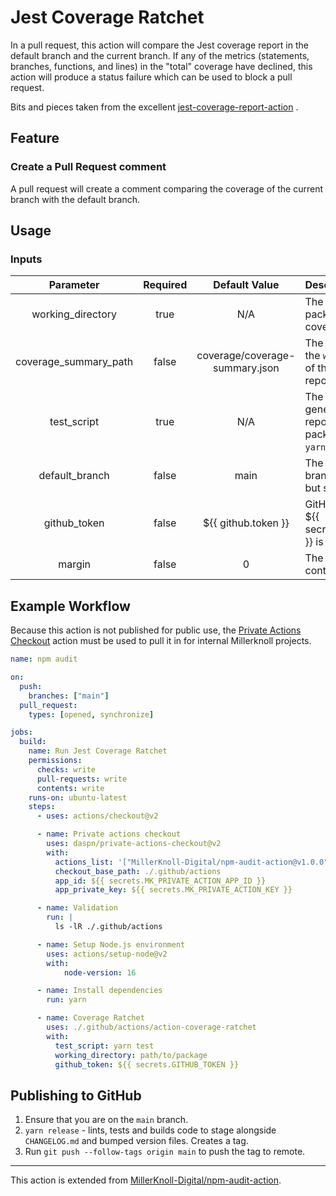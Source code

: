 # Jest Coverage Ratchet

In a pull request, this action will compare the Jest coverage report in the default branch and the current branch. If any of the metrics (statements, branches, functions, and lines) in the "total" coverage have declined, this action will produce a status failure which can be used to block a pull request.

Bits and pieces taken from the excellent [jest-coverage-report-action](https://github.com/ArtiomTr/jest-coverage-report-action) .

## Feature

### Create a Pull Request comment

A pull request will create a comment comparing the coverage of the current branch with the default branch.

## Usage

### Inputs

|Parameter|Required|Default Value|Description|
|:--:|:--:|:--:|:--|
|working_directory|true|N/A|The location of the package containing a coverage report.|
|coverage_summary_path|false|coverage/coverage-summary.json|The location (relative to the `working_directory`) of the Jest coverage report.|
|test_script|true|N/A|The script that generates the coverage report. Include your package manager (ex: `yarn test`)|
|default_branch|false|main|The name of the default branch. Usually `main`, but somtimes `master`.|
|github_token|false|${{ github.token }}|GitHub Access Token.<br>${{ secrets.GITHUB_TOKEN }} is recommended.|
|margin|false|0|The directory which contains package.json|


## Example Workflow
Because this action is not published for public use, the [Private Actions Checkout](https://github.com/daspn/private-actions-checkout) action must be used to pull it in for internal Millerknoll projects.

```yaml
name: npm audit

on:
  push:
    branches: ["main"]
  pull_request:
    types: [opened, synchronize]

jobs:
  build:
    name: Run Jest Coverage Ratchet
    permissions:
      checks: write
      pull-requests: write
      contents: write
    runs-on: ubuntu-latest
    steps:
      - uses: actions/checkout@v2

      - name: Private actions checkout
        uses: daspn/private-actions-checkout@v2
        with:
          actions_list: '["MillerKnoll-Digital/npm-audit-action@v1.0.0"]'
          checkout_base_path: ./.github/actions
          app_id: ${{ secrets.MK_PRIVATE_ACTION_APP_ID }}
          app_private_key: ${{ secrets.MK_PRIVATE_ACTION_KEY }}

      - name: Validation
        run: |
          ls -lR ./.github/actions

      - name: Setup Node.js environment
        uses: actions/setup-node@v2
        with:
            node-version: 16

      - name: Install dependencies
        run: yarn

      - name: Coverage Ratchet
        uses: ./.github/actions/action-coverage-ratchet
        with:
          test_script: yarn test
          working_directory: path/to/package
          github_token: ${{ secrets.GITHUB_TOKEN }}
```

## Publishing to GitHub
1. Ensure that you are on the `main` branch.
2. `yarn release` - lints, tests and builds code to stage alongside `CHANGELOG.md` and bumped version files. Creates a tag.
3. Run `git push --follow-tags origin main` to push the tag to remote.

- - -

This action is extended from [MillerKnoll-Digital/npm-audit-action](https://github.com/MillerKnoll-Digital/npm-audit-action).
